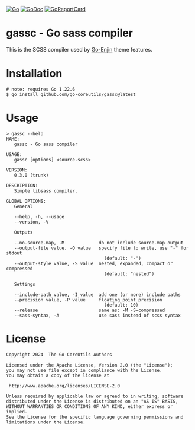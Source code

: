 [![Go](https://img.shields.io/badge/Go-v1.22.6-blue.svg)](https://go.dev)
[![GoDoc](https://img.shields.io/badge/godoc-reference-blue.svg)](https://pkg.go.dev/github.com/go-coreutils/gassc)
[![GoReportCard](https://goreportcard.com/badge/github.com/go-coreutils/gassc)](https://goreportcard.com/report/github.com/go-coreutils/gassc)

# gassc - Go sass compiler

This is the SCSS compiler used by [Go-Enjin] theme features.

# Installation

``` shell
# note: requires Go 1.22.6
$ go install github.com/go-coreutils/gassc@latest
```

# Usage

``` shell
> gassc --help
NAME:
   gassc - Go sass compiler

USAGE:
   gassc [options] <source.scss>

VERSION:
   0.3.0 (trunk)

DESCRIPTION:
   Simple libsass compiler.

GLOBAL OPTIONS:
   General

   --help, -h, --usage
   --version, -V

   Outputs

   --no-source-map, -M             do not include source-map output
   --output-file value, -O value   specify file to write, use "-" for stdout
                                     (default: "-")
   --output-style value, -S value  nested, expanded, compact or compressed
                                     (default: "nested")

   Settings

   --include-path value, -I value  add one (or more) include paths
   --precision value, -P value     floating point precision
                                     (default: 10)
   --release                       same as: -M -S=compressed
   --sass-syntax, -A               use sass instead of scss syntax
```

# License

```
Copyright 2024  The Go-CoreUtils Authors

Licensed under the Apache License, Version 2.0 (the "License");
you may not use file except in compliance with the License.
You may obtain a copy of the license at

 http://www.apache.org/licenses/LICENSE-2.0

Unless required by applicable law or agreed to in writing, software
distributed under the License is distributed on an "AS IS" BASIS,
WITHOUT WARRANTIES OR CONDITIONS OF ANY KIND, either express or implied.
See the License for the specific language governing permissions and
limitations under the License.
```

[Go-Enjin]: https://go-enjin.org
